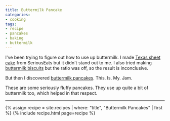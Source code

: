 ```yaml
---
title: Buttermilk Pancake
categories:
- cooking
tags:
- recipe
- pancakes
- baking
- buttermilk
---
```


I've been trying to figure out how to use up buttermilk.
I made [Texas sheet cake] from SeriousEats but it didn't stand out to me.
I also tried making [buttermilk biscuits] but the ratio was off, so the result is inconclusive.

[Texas sheet cake]: https://www.seriouseats.com/recipes/2018/05/texas-sheet-cake-big-gooey-fluffy-chocolate-cake-with-pecans.html
[buttermilk biscuits]: https://www.bonappetit.com/recipe/bas-best-buttermilk-biscuits

But then I discovered [buttermilk pancakes].
This. Is. My. Jam.

These are some seriously fluffy pancakes.
They use up quite a bit of buttermilk too, which helped in that respect.

[buttermilk pancakes]: https://www.kingarthurflour.com/recipes/buttermilk-pancakes-recipe

---

{% assign recipe = site.recipes | where: "title",  "Buttermilk Pancakes" | first %}
{% include recipe.html page=recipe %}
